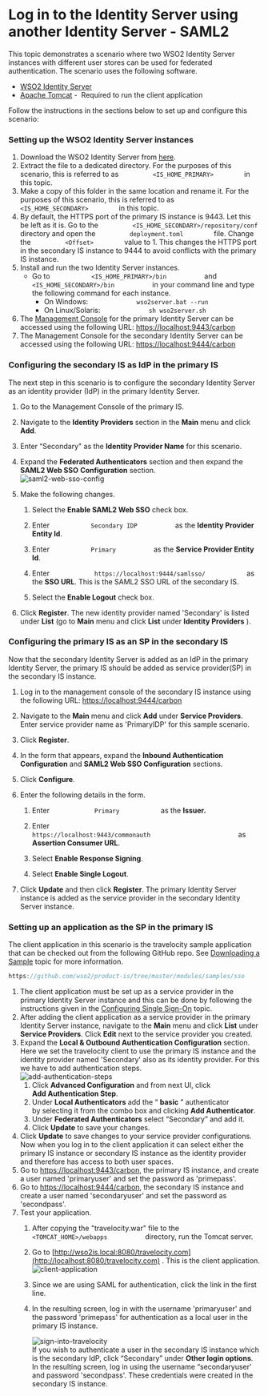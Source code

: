 # Log in to the Identity Server using another Identity Server - SAML2

This topic demonstrates a scenario where two WSO2 Identity Server
instances with different user stores can be used for federated
authentication. The scenario uses the following software.

-   [WSO2 Identity Server](http://wso2.com/products/identity-server/)
-   [Apache Tomcat](http://tomcat.apache.org/) -  Required to run the
    client application

Follow the instructions in the sections below to set up and configure
this scenario:

### Setting up the WSO2 Identity Server instances

1.  Download the WSO2 Identity Server from
    [here](http://wso2.com/products/identity-server).
2.  Extract the file to a dedicated directory. For the purposes of this
    scenario, this is referred to as
    `          <IS_HOME_PRIMARY>         ` in this topic.
3.  Make a copy of this folder in the same location and rename it. For
    the purposes of this scenario, this is referred to as
    `          <IS_HOME_SECONDARY>         ` in this topic.
4.  By default, the HTTPS port of the primary IS instance is 9443. Let
    this be left as it is. Go to the
    `          <IS_HOME_SECONDARY>/repository/conf         ` directory
    and open the `          deployment.toml         ` file. Change the
    `          <Offset>         ` value to 1. This changes the
    HTTPS port in the secondary IS instance to 9444 to avoid conflicts
    with the primary IS instance.
5.  Install and run the two Identity Server instances.
    -   Go to `            <IS_HOME_PRIMARY>/bin           ` and
        `            <IS_HOME_SECONDARY>/bin           ` in your command
        line and type the following command for each instance.
        -   On Windows:
            `              wso2server.bat --run             `
        -   On Linux/Solaris:
            `              sh wso2server.sh             `
6.  The [Management
    Console](../../setup/getting-started-with-the-management-console)
    for the primary Identity Server can be accessed using the following
    URL: <https://localhost:9443/carbon>
7.  The Management Console for the secondary Identity Server can be
    accessed using the following URL: <https://localhost:9444/carbon>

### Configuring the secondary IS as IdP in the primary IS

The next step in this scenario is to configure the secondary Identity
Server as an identity provider (IdP) in the primary Identity Server.

1.  Go to the Management Console of the primary IS.
2.  Navigate to the **Identity Providers** section in the **Main** menu
    and click **Add**.
3.  Enter “Secondary" as the **Identity Provider Name** for this
    scenario.
4.  Expand the **Federated Authenticators** section and then expand the
    **SAML2 Web SSO** **Configuration** section.  
    ![saml2-web-sso-config](../assets/img/using-wso2-identity-server/saml2-web-sso-config.png) 

5.  Make the following changes.
    1.  Select the **Enable SAML2 Web SSO** check box.
    2.  Enter `            Secondary IDP           ` as the **Identity
        Provider Entity Id**.
    3.  Enter `            Primary           ` as the **Service Provider
        Entity Id**.
    4.  Enter `             https://localhost:9444/samlsso/            `
        as the **SSO URL**. This is the SAML2 SSO URL of the secondary
        IS.

    5.  Select the **Enable Logout** check box.

6.  Click **Register**. The new identity provider named 'Secondary' is
    listed under **List** (go to **Main** menu and click **List** under
    **Identity Providers** ).

### Configuring the primary IS as an SP in the secondary IS

Now that the secondary Identity Server is added as an IdP in the primary
Identity Server, the primary IS should be added as service provider(SP)
in the secondary IS instance.

1.  Log in to the management console of the secondary IS instance using
    the following URL: <https://localhost:9444/carbon>

2.  Navigate to the **Main** menu and click **Add** under **Service
    Providers**. Enter service provider name as 'PrimaryIDP' for this
    sample scenario.

3.  Click **Register**.

4.  In the form that appears, expand the **Inbound Authentication
    Configuration** and **SAML2 Web SSO Configuration** sections.

5.  Click **Configure**.

6.  Enter the following details in the form.

    1.  Enter `             Primary            ` as the **Issuer.**

    2.  Enter
        `                           https://localhost:9443/commonauth                         `
        as **Assertion Consumer URL**.

    3.  Select **Enable Response Signing**.

    4.  Select **Enable Single Logout**.

7.  Click **Update** and then click **Register**. The primary Identity
    Server instance is added as the service provider in the secondary
    Identity Server instance.

### Setting up an application as the SP in the primary IS

The client application in this scenario is the travelocity sample
application that can be checked out from the following GitHub repo. See
[Downloading a
Sample](../../learn/downloading-a-sample) topic
for more information.

``` java
https://github.com/wso2/product-is/tree/master/modules/samples/sso
```

1.  The client application must be set up as a service provider in the
    primary Identity Server instance and this can be done by following
    the instructions given in the [Configuring Single
    Sign-On](../../learn/configuring-single-sign-on)
    topic.
2.  After adding the client application as a service provider in the
    primary Identity Server instance, navigate to the **Main** menu and
    click **List** under **Service Providers**. Click **Edit** next to
    the service provider you created.
3.  Expand the **Local & Outbound Authentication Configuration**
    section. Here we set the travelocity client to use the primary IS
    instance and the identity provider named 'Secondary' also as its
    identity provider. For this we have to add authentication steps.  
    ![add-authentication-steps](../assets/img/using-wso2-identity-server/add-authentication-steps.png)   
    1.  Click **Advanced Configuration** and from next UI, click
        **Add Authentication Step**.
    2.  Under **Local Authenticators** add the “ **basic** ”
        authenticator by selecting it from the combo box and clicking
        **Add Authenticator**.
    3.  Under **Federated Authenticators** select “Secondary” and add
        it.
    4.  Click **Update** to save your changes.
4.  Click **Update** to save changes to your service provider
    configurations. Now when you log in to the client application it
    can select either the primary IS instance or secondary IS instance
    as the identity provider and therefore has access to both user
    spaces.
5.  Go to <https://localhost:9443/carbon>, the primary IS instance, and
    create a user named 'primaryuser' and set the password as
    'primepass'.
6.  Go to <https://localhost:9444/carbon>, the secondary IS instance
    and create a user named 'secondaryuser' and set the password as
    'secondpass'.
7.  Test your application.
    1.  After copying the "travelocity.war" file to the
        `            <TOMCAT_HOME>/webapps           ` directory, run
        the Tomcat server.
    2.  Go to
        [http://wso2is.local:8080/travelocity.com](http://localhost:8080/travelocity.com)
        . This is the client application.  
        ![client-application](../assets/img/using-wso2-identity-server/client-application.png) 
    3.  Since we are using SAML for authentication, click the link in
        the first line.
    4.  In the resulting screen, log in with the username 'primaryuser'
        and the password 'primepass' for authentication as a local user
        in the primary IS instance.  
          
        ![sign-into-travelocity](../assets/img/using-wso2-identity-server/sign-into-travelocity.png)   
        If you wish to authenticate a user in the secondary IS instance
        which is the secondary IdP, click “Secondary” under **Other
        login options**. In the resulting screen, log in using the
        username “secondaryuser' and password 'secondpass'. These
        credentials were created in the secondary IS instance.
